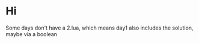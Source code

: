 # Hi

Some days don't have a 2.lua, which means day1 also includes the solution, maybe via a boolean
